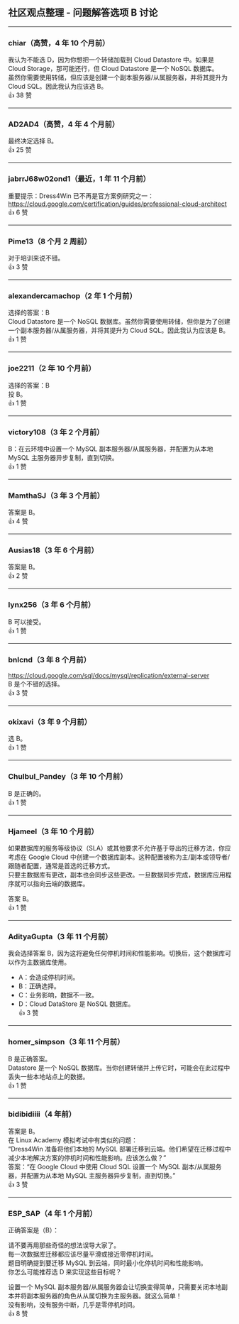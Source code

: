 ## 社区观点整理 - 问题解答选项 B 讨论

---

### chiar（高赞，4 年 10 个月前）  
我认为不能选 D，因为你想把一个转储加载到 Cloud Datastore 中。如果是 Cloud Storage，那可能还行，但 Cloud Datastore 是一个 NoSQL 数据库。    
虽然你需要使用转储，但应该是创建一个副本服务器/从属服务器，并将其提升为 Cloud SQL。因此我认为应该选 B。  
👍 38 赞

---

### AD2AD4（高赞，4 年 4 个月前）  
最终决定选择 B。  
👍 25 赞

---

### jabrrJ68w02ond1（最近，1 年 11 个月前）  
重要提示：Dress4Win 已不再是官方案例研究之一：    
https://cloud.google.com/certification/guides/professional-cloud-architect  
👍 6 赞

---

### Pime13（8 个月 2 周前）  
对于培训来说不错。  
👍 3 赞

---

### alexandercamachop（2 年 1 个月前）  
选择的答案：B    
Cloud Datastore 是一个 NoSQL 数据库。虽然你需要使用转储，但你是为了创建一个副本服务器/从属服务器，并将其提升为 Cloud SQL。因此我认为应该是 B。  
👍 1 赞

---

### joe2211（2 年 10 个月前）  
选择的答案：B    
投 B。  
👍 1 赞

---

### victory108（3 年 2 个月前）  
B：在云环境中设置一个 MySQL 副本服务器/从属服务器，并配置为从本地 MySQL 主服务器异步复制，直到切换。  
👍 1 赞

---

### MamthaSJ（3 年 3 个月前）  
答案是 B。  
👍 4 赞

---

### Ausias18（3 年 6 个月前）  
答案是 B。  
👍 2 赞

---

### lynx256（3 年 6 个月前）  
B 可以接受。  
👍 1 赞

---

### bnlcnd（3 年 8 个月前）  
https://cloud.google.com/sql/docs/mysql/replication/external-server    
B 是个不错的选择。  
👍 3 赞

---

### okixavi（3 年 9 个月前）  
选 B。  
👍 1 赞

---

### Chulbul_Pandey（3 年 10 个月前）  
B 是正确的。  
👍 1 赞

---

### Hjameel（3 年 10 个月前）  
如果数据库的服务等级协议（SLA）或其他要求不允许基于导出的迁移方法，你应考虑在 Google Cloud 中创建一个数据库副本。这种配置被称为主/副本或领导者/跟随者配置，通常是首选的迁移方式。    
只要主数据库有更改，副本也会同步这些更改。一旦数据同步完成，数据库应用程序就可以指向云端的数据库。
  
答案 B。  
👍 1 赞

---

### AdityaGupta（3 年 11 个月前）  
我会选择答案 B，因为这将避免任何停机时间和性能影响。切换后，这个数据库可以作为主数据库使用。

- A：会造成停机时间。
- B：正确选择。
- C：业务影响，数据不一致。
- D：Cloud DataStore 是 NoSQL 数据库。  
👍 3 赞

---

### homer_simpson（3 年 11 个月前）  
B 是正确答案。    
Datastore 是一个 NoSQL 数据库。当你创建转储并上传它时，可能会在此过程中丢失一些本地站点上的数据。  
👍 1 赞

---

### bidibidiiii（4 年前）  
答案是 B。    
在 Linux Academy 模拟考试中有类似的问题：  
“Dress4Win 准备将他们本地的 MySQL 部署迁移到云端。他们希望在迁移过程中减少本地解决方案的停机时间和性能影响。应该怎么做？”    
答案：“在 Google Cloud 中使用 Cloud SQL 设置一个 MySQL 副本/从属服务器，并配置为从本地 MySQL 主服务器异步复制，直到切换。”  
👍 3 赞

---

### ESP_SAP（4 年 1 个月前）  
正确答案是（B）：
  
请不要再用那些奇怪的想法误导大家了。    
每一次数据库迁移都应该尽量平滑或接近零停机时间。    
题目明确提到要迁移 MySQL 到云端，同时最小化停机时间和性能影响。    
你怎么可能推荐选 D 来实现这些目标呢？
  
设置一个 MySQL 副本服务器/从属服务器会让切换变得简单，只需要关闭本地副本并将副本服务器的角色从从属切换为主服务器。就这么简单！    
没有影响，没有服务中断，几乎是零停机时间。  
👍 8 赞
